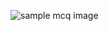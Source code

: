 

![sample mcq image](https://github.com/sunbird-specs/qml/blob/master/v1/images/sample_question_mcq_1.png)
